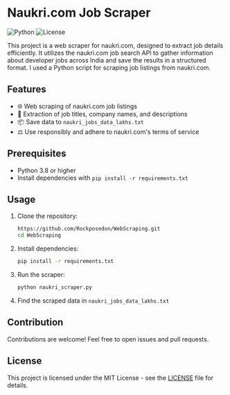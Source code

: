 # Naukri.com Job Scraper

![Python](https://img.shields.io/badge/Python-3.8%2B-blue)
![License](https://img.shields.io/badge/License-MIT-green)

This project is a web scraper for naukri.com, designed to extract job details efficiently. It utilizes the naukri.com
job search API to gather information about developer jobs across India and save the results in a structured format.
I used a Python script for scraping job listings from naukri.com. 

## Features

- 🌐 Web scraping of naukri.com job listings
- 📝 Extraction of job titles, company names, and descriptions
- 📦 Save data to `naukri_jobs_data_lakhs.txt`
- ⚖️ Use responsibly and adhere to naukri.com's terms of service

## Prerequisites

- Python 3.8 or higher
- Install dependencies with `pip install -r requirements.txt`

## Usage

1. Clone the repository:

    ```bash
    https://github.com/Rockposedon/WebScraping.git
    cd WebScraping
    ```

2. Install dependencies:

    ```bash
    pip install -r requirements.txt
    ```

3. Run the scraper:

    ```bash
    python naukri_scraper.py
    ```

4. Find the scraped data in `naukri_jobs_data_lakhs.txt`

## Contribution

Contributions are welcome! Feel free to open issues and pull requests.

## License

This project is licensed under the MIT License - see the [LICENSE](LICENSE) file for details.
